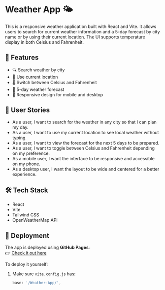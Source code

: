# Weather App 🌤️

This is a responsive weather application built with React and Vite. It allows users to search for current weather information and a 5-day forecast by city name or by using their current location. The UI supports temperature display in both Celsius and Fahrenheit.

## 🚀 Features

- 🔍 Search weather by city
- 📍 Use current location
- 🌡️ Switch between Celsius and Fahrenheit
- 📅 5-day weather forecast
- 📱 Responsive design for mobile and desktop

## 📌 User Stories

- As a user, I want to search for the weather in any city so that I can plan my day.
- As a user, I want to use my current location to see local weather without typing.
- As a user, I want to view the forecast for the next 5 days to be prepared.
- As a user, I want to toggle between Celsius and Fahrenheit depending on my preference.
- As a mobile user, I want the interface to be responsive and accessible on my phone.
- As a desktop user, I want the layout to be wide and centered for a better experience.

## 🛠️ Tech Stack

- React
- Vite
- Tailwind CSS
- OpenWeatherMap API

## 📄 Deployment

The app is deployed using **GitHub Pages**:  
👉 [Check it out here](https://taniql.github.io/Weather-App/)

To deploy it yourself:

1. Make sure `vite.config.js` has:
   ```js
   base: '/Weather-App/',
